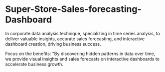 # Super-Store-Sales-forecasting-Dashboard


In corporate data analysis technique, specializing in time series analysis, to deliver valuable insights, accurate sales forecasting, and interactive dashboard creation, driving business success.

Focus on the benefits: "By discovering hidden patterns in data over time, we provide visual insights and sales forecasts on interactive dashboards to accelerate business growth.
